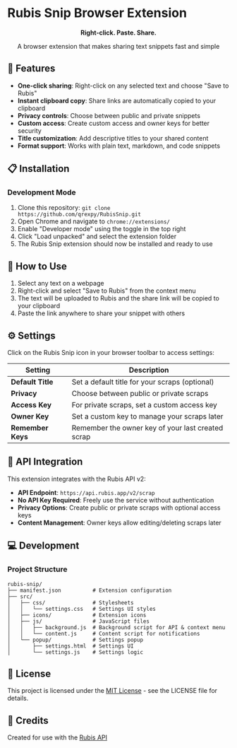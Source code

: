 # Rubis Snip Browser Extension

<div align="center">
  <strong>Right-click. Paste. Share.</strong>
  <p>A browser extension that makes sharing text snippets fast and simple</p>
</div>

## 🚀 Features

- **One-click sharing**: Right-click on any selected text and choose "Save to Rubis"
- **Instant clipboard copy**: Share links are automatically copied to your clipboard
- **Privacy controls**: Choose between public and private snippets
- **Custom access**: Create custom access and owner keys for better security
- **Title customization**: Add descriptive titles to your shared content
- **Format support**: Works with plain text, markdown, and code snippets

## 📋 Installation

### Development Mode

1. Clone this repository: `git clone https://github.com/qrexpy/RubisSnip.git`
2. Open Chrome and navigate to `chrome://extensions/`
3. Enable "Developer mode" using the toggle in the top right
4. Click "Load unpacked" and select the extension folder
5. The Rubis Snip extension should now be installed and ready to use

## 🔧 How to Use

1. Select any text on a webpage
2. Right-click and select "Save to Rubis" from the context menu
3. The text will be uploaded to Rubis and the share link will be copied to your clipboard
4. Paste the link anywhere to share your snippet with others

## ⚙️ Settings

Click on the Rubis Snip icon in your browser toolbar to access settings:

| Setting | Description |
|---------|-------------|
| **Default Title** | Set a default title for your scraps (optional) |
| **Privacy** | Choose between public or private scraps |
| **Access Key** | For private scraps, set a custom access key |
| **Owner Key** | Set a custom key to manage your scraps later |
| **Remember Keys** | Remember the owner key of your last created scrap |

## 🔌 API Integration

This extension integrates with the Rubis API v2:

- **API Endpoint**: `https://api.rubis.app/v2/scrap`
- **No API Key Required**: Freely use the service without authentication
- **Privacy Options**: Create public or private scraps with optional access keys
- **Content Management**: Owner keys allow editing/deleting scraps later

## 💻 Development

### Project Structure

```
rubis-snip/
├── manifest.json          # Extension configuration
├── src/
│   ├── css/               # Stylesheets
│   │   └── settings.css   # Settings UI styles
│   ├── icons/             # Extension icons
│   ├── js/                # JavaScript files
│   │   ├── background.js  # Background script for API & context menu
│   │   └── content.js     # Content script for notifications
│   └── popup/             # Settings popup
│       ├── settings.html  # Settings UI
│       └── settings.js    # Settings logic
```

## 📄 License

This project is licensed under the [MIT License](https://github.com/qrexpy/RubisSnip/blob/main/LICENSE) - see the LICENSE file for details.

## 🙏 Credits

Created for use with the [Rubis API](https://rubis.app/)